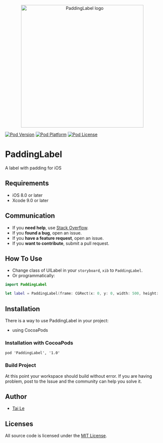 <p align="center" >
  <img src="https://user-images.githubusercontent.com/6329656/48311197-b2c3cc00-e5ce-11e8-974d-57749b36168f.png" title="PaddingLabel logo" width='400' float=left>
</p>

[![Pod Version](https://cocoapod-badges.herokuapp.com/v/PaddingLabel/badge.png)](http://cocoadocs.org/docsets/PaddingLabel/)
[![Pod Platform](https://cocoapod-badges.herokuapp.com/p/PaddingLabel/badge.png)](http://cocoadocs.org/docsets/PaddingLabel/)
[![Pod License](https://cocoapod-badges.herokuapp.com/l/PaddingLabel/badge.png)](https://www.apache.org/licenses/LICENSE-2.0.html)

# PaddingLabel
A label with padding for iOS

## Requirements

- iOS 8.0 or later
- Xcode 9.0 or later

## Communication
- If you **need help**, use [Stack Overflow](https://stackoverflow.com/questions/27459746/adding-space-padding-to-a-uilabel/32368958#32368958).
- If you **found a bug**, open an issue.
- If you **have a feature request**, open an issue.
- If you **want to contribute**, submit a pull request.

## How To Use

- Change class of UILabel in your `storyboard`, `xib` to `PaddingLabel`.
- Or programmatically:

```swift
import PaddingLabel

let label = PaddingLabel(frame: CGRect(x: 0, y: 0, width: 500, height: 100))
```

## Installation
There is a way to use PaddingLabel in your project:

- using CocoaPods

### Installation with CocoaPods

```
pod 'PaddingLabel', '1.0'
```
### Build Project

At this point your workspace should build without error. If you are having problem, post to the Issue and the
community can help you solve it.

## Author
- [Tai Le](https://github.com/levantAJ)

## Licenses

All source code is licensed under the [MIT License](https://raw.githubusercontent.com/levantAJ/PaddingLabel/master/LICENSE).
